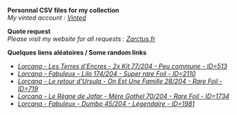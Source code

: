 **Personnal CSV files for my collection**  
*My vinted account : [Vinted](https://www.vinted.fr/member/223153477)*

**Quote request**  
*Please visit my website for all requests : [Zarctus.fr](https://www.zarctus.fr/)*


**Quelques liens aléatoires / Some random links**
- *[Lorcana - Les Terres d'Encres - 2x Kit 77/204 - Peu commune - ID=513](https://www.vinted.fr/items/6770959924-lorcana-les-terres-dencres-2x-kit-77204-peu-commune-id513)*
- *[Lorcana - Fabuleux - Lilo 174/204 - Super rare Foil - ID=2110](https://www.vinted.fr/items/6979593559-lorcana-fabuleux-lilo-174204-super-rare-foil-id2110)*
- *[Lorcana - Le retour d'Ursula - On Est Une Famille 28/204 - Rare Foil - ID=719](https://www.vinted.fr/items/6036056720-lorcana-le-retour-dursula-on-est-une-famille-28204-rare-foil-id719)*
- *[Lorcana - Le Règne de Jafar - Mère Gothel 70/204 - Rare Foil - ID=1734](https://www.vinted.fr/items/6495417771-lorcana-le-regne-de-jafar-mere-gothel-70204-rare-foil-id1734)*
- *[Lorcana - Fabuleux - Dumbo 45/204 - Légendaire - ID=1981](https://www.vinted.fr/items/6979544426-lorcana-fabuleux-dumbo-45204-legendaire-id1981)*
